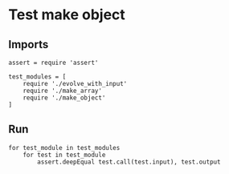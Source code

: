 # Test make object

## Imports

	assert = require 'assert'

	test_modules = [
		require './evolve_with_input'
		require './make_array'
		require './make_object'
	]


## Run

	for test_module in test_modules
		for test in test_module
			assert.deepEqual test.call(test.input), test.output
